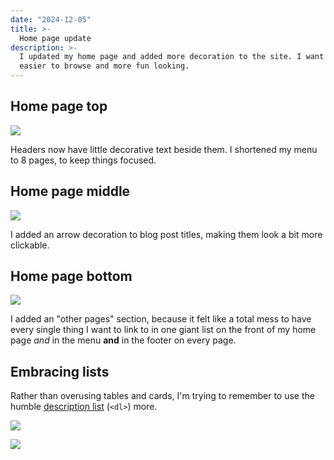 ```yaml
---
date: "2024-12-05"
title: >-
  Home page update
description: >-
  I updated my home page and added more decoration to the site. I want it to be
  easier to browse and more fun looking.
---
```


## Home page top

![](/blog/devlog/top.webp)

Headers now have little decorative text beside them. I shortened my menu to 8
pages, to keep things focused.

## Home page middle

![](/blog/devlog/middle.webp)

I added an arrow decoration to blog post titles, making them look a bit more
clickable.

## Home page bottom

![](/blog/devlog/bottom.webp)

I added an "other pages" section, because it felt like a total mess to have
every single thing I want to link to in one giant list on the front of my home
page _and_ in the menu **and** in the footer on every page.

## Embracing lists

Rather than overusing tables and cards, I'm trying to remember to use the humble
[description list](https://developer.mozilla.org/en-US/docs/Web/HTML/Element/dl)
(`<dl>`) more.

![](/blog/devlog/resume.webp)

![](/blog/devlog/contact-info.webp)
